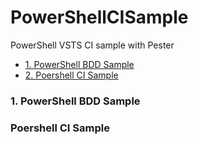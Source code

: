 # PowerShellCISample
PowerShell VSTS CI sample with Pester

* [1. PowerShell BDD Sample](#1.-PowerShell-BDD-Sample)
* [2. Poershell CI Sample](#Poershell-CI-Sample)

### 1. PowerShell BDD Sample



### Poershell CI Sample
